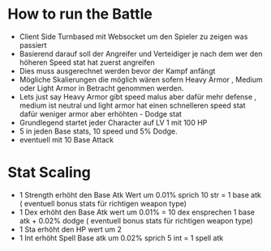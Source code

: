 # How to run the Battle

- Client Side Turnbased mit Websocket um den Spieler zu zeigen was passiert
- Basierend darauf soll der Angreifer und Verteidiger je nach dem wer den höheren Speed stat hat zuerst angreifen
- Dies muss ausgerechnet werden bevor der Kampf anfängt
- Mögliche Skalierungen die möglich wären sofern Heavy Armor , Medium oder Light Armor in Betracht genommen werden.
- Lets just say Heavy Armor gibt speed malus aber dafür mehr defense , medium ist neutral und light armor hat einen schnelleren speed stat dafür weniger armor aber erhöhten - Dodge stat
- Grundlegend startet jeder Character auf LV 1 mit 100 HP
- 5 in jeden Base stats, 10 speed und 5% Dodge.
- eventuell mit 10 Base Attack

# Stat Scaling

- 1 Strength erhöht den Base Atk Wert um 0.01% sprich 10 str = 1 base atk ( eventuell bonus stats für richtigen weapon type)
- 1 Dex erhöht den Base Atk wert um 0.01% = 10 dex ensprechen 1 base atk + 0.02% dodge ( eventuell bonus stats für richtigen weapon type)
- 1 Sta erhöht den HP wert um 2
- 1 Int erhöht Spell Base atk um 0.02% sprich 5 int = 1 spell atk
